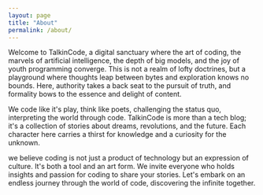 ```yaml
---
layout: page
title: "About"
permalink: /about/
---
```



Welcome to TalkinCode, a digital sanctuary where the art of coding, the marvels of artificial intelligence, the depth of big models, and the joy of youth programming converge. This is not a realm of lofty doctrines, but a playground where thoughts leap between bytes and exploration knows no bounds. Here, authority takes a back seat to the pursuit of truth, and formality bows to the essence and delight of content.

We code like it's play, think like poets, challenging the status quo, interpreting the world through code. TalkinCode is more than a tech blog; it's a collection of stories about dreams, revolutions, and the future. Each character here carries a thirst for knowledge and a curiosity for the unknown.

we believe coding is not just a product of technology but an expression of culture. It's both a tool and an art form. We invite everyone who holds insights and passion for coding to share your stories. Let's embark on an endless journey through the world of code, discovering the infinite together.